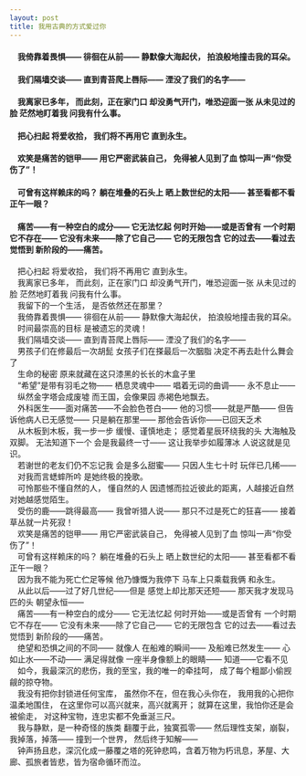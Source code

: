 ```yaml
---
layout: post
title: 我用古典的方式爱过你
--- 
```

#### &#8195;我倚靠着畏惧—— 徘徊在从前—— 静默像大海起伏， 拍浪般地撞击我的耳朵。                                               
#### &#8195;我们隔墙交谈—— 直到青苔爬上唇际—— 湮没了我们的名字——                                                   
#### &#8195;我离家已多年， 而此刻，正在家门口 却没勇气开门，唯恐迎面一张 从未见过的脸 茫然地盯着我 问我有什么事。                                                
#### &#8195;把心扫起 将爱收拾， 我们将不再用它 直到永生。                                                     
#### &#8195;欢笑是痛苦的铠甲—— 用它严密武装自己， 免得被人见到了血 惊叫一声“你受伤了”！                                                   
#### &#8195;可曾有这样赖床的吗？ 躺在堆叠的石头上 晒上数世纪的太阳—— 甚至看都不看正午一眼？                                                    
#### &#8195;痛苦——有一种空白的成分—— 它无法忆起 何时开始——或是否曾有 一个时期它不存在—— 它没有未来——除了它自己—— 它的无限包含 它的过去——看过去觉悟到 新阶段的——痛苦。                  
<!-- more -->
&#8195;把心扫起 将爱收拾， 我们将不再用它 直到永生。                             
&#8195;我离家已多年， 而此刻，正在家门口 却没勇气开门，唯恐迎面一张 从未见过的脸 茫然地盯着我 问我有什么事。                             
&#8195;我留下的一个生活， 是否依然还在那里？                             
&#8195;我倚靠着畏惧—— 徘徊在从前—— 静默像大海起伏， 拍浪般地撞击我的耳朵。                             
&#8195;时间最崇高的目标 是被遗忘的灵魂！                             
&#8195;我们隔墙交谈—— 直到青苔爬上唇际—— 湮没了我们的名字——                             
&#8195;男孩子们在修最后一次胡髭 女孩子们在搽最后一次胭脂 决定不再去赴什么舞会了                             
&#8195;生命的秘密 原来就藏在这只漆黑的长长的木盒子里                             
&#8195;“希望”是带有羽毛之物—— 栖息灵魂中—— 唱着无词的曲调—— 永不息止——                             
&#8195;纵然金字塔会成废墟 而王国，会像果园 赤褐色地飘去。                             
&#8195;外科医生——面对痛苦——不会脸色苍白—— 他的习惯——就是严酷—— 但告诉他病人已无感觉—— 只是躺在那里—— 那他会告诉你——已回天乏术                             
&#8195;从木板到木板，我一步一步 缓慢、谨慎地走； 感觉着星辰环绕我的头 大海触及双脚。 无法知道下一个 会是我最终一寸—— 这让我举步如履薄冰 人说这就是见识。                             
&#8195;若谢世的老友们仍不忘记我 会是多么甜蜜—— 只因人生七十时 玩伴已几稀——                             
&#8195;对我而言蟋蟀所吟 是她终极的挽歌。                             
&#8195;可怜那些不懂自然的人， 懂自然的人 因遗憾而拉近彼此的距离，人越接近自然 对她越感觉陌生。                             
&#8195;受伤的鹿——跳得最高—— 我曾听猎人说—— 那只不过是死亡的狂喜—— 接着草丛就一片死寂！                             
&#8195;欢笑是痛苦的铠甲—— 用它严密武装自己， 免得被人见到了血 惊叫一声“你受伤了”！                             
&#8195;可曾有这样赖床的吗？ 躺在堆叠的石头上 晒上数世纪的太阳—— 甚至看都不看正午一眼？                             
&#8195;因为我不能为死亡伫足等候 他乃慷慨为我停下 马车上只乘载我俩 和永生。                             
&#8195;从此以后——过了好几世纪——但是 感觉上却比那天还短—— 那天我才发现马匹的头 朝望永恒——                             
&#8195;痛苦——有一种空白的成分—— 它无法忆起 何时开始——或是否曾有 一个时期它不存在—— 它没有未来——除了它自己—— 它的无限包含 它的过去——看过去觉悟到 新阶段的——痛苦。                             
&#8195;绝望和恐惧之间的不同—— 就像人 在船难的瞬间—— 及船难已然发生—— 心如止水——不动—— 满足得就像 一座半身像额上的眼睛—— 知道——它看不见                             
&#8195;如今，我最深沉的悲伤，我的至宝，我的唯一的牵挂呵， 成了每个粗鄙小偷觊觎的掠夺物。                             
&#8195;我没有把你封锁进任何宝库， 虽然你不在，但在我心头你在， 我用我的心把你温柔地围住， 在这里你可以高兴就来，高兴就离开； 就算在这里，我怕你还是会被偷走， 对这种宝物，连忠实都不免垂涎三尺。                             
&#8195;我与静默，是一种奇怪的族类 翻覆于此，独寞孤零—— 然后理性支架，崩裂， 我掉落，掉落—— 撞到一个世界， 然后终于知解——                             
&#8195;钟声扬且悲，深沉化成一藤覆之塔的死钟悲鸣，含着万物为朽讯息，茅屋、大廊、孤旅者皆悲，皆为宿命循环而泣。                            